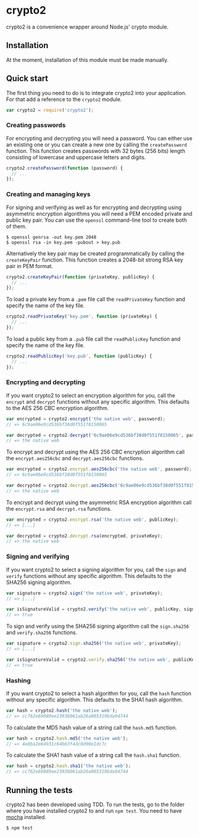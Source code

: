 # crypto2

crypto2 is a convenience wrapper around Node.js' crypto module.

## Installation

At the moment, installation of this module must be made manually.

## Quick start

The first thing you need to do is to integrate crypto2 into your application. For that add a reference to the `crypto2` module.

```javascript
var crypto2 = require('crypto2');
```

### Creating passwords

For encrypting and decrypting you will need a password. You can either use an existing one or you can create a new one by calling the `createPassword` function. This function creates passwords with 32 bytes (256 bits) length consisting of lowercase and uppercase letters and digits.

```javascript
crypto2.createPassword(function (password) {
  // ...
});
```

### Creating and managing keys

For signing and verifying as well as for encrypting and decrypting using asymmetric encryption algorithms you will need a PEM encoded private and public key pair. You can use the `openssl` command-line tool to create both of them.

    $ openssl genrsa -out key.pem 2048
    $ openssl rsa -in key.pem -pubout > key.pub

Alternatively the key pair may be created programmatically by calling the `createKeyPair` function. This function creates a 2048-bit strong RSA key pair in PEM format.

```javascript
crypto2.createKeyPair(function (privateKey, publicKey) {
  // ...
});
```

To load a private key from a `.pem` file call the `readPrivateKey` function and specify the name of the key file.

```javascript
crypto2.readPrivateKey('key.pem', function (privateKey) {
  // ...
});
```

To load a public key from a `.pub` file call the `readPublicKey` function and specify the name of the key file.

```javascript
crypto2.readPublicKey('key.pub', function (publicKey) {
  // ...
});
```

### Encrypting and decrypting

If you want crypto2 to select an encryption algorithm for you, call the `encrypt` and `decrypt` functions without any specific algorithm. This defaults to the AES 256 CBC encryption algorithm.

```javascript
var encrypted = crypto2.encrypt('the native web', password);
// => 6c9ae06e9cd536bf38d0f551f8150065

var decrypted = crypto2.decrypt('6c9ae06e9cd536bf38d0f551f8150065', password);
// => the native web
```

To encrypt and decrypt using the AES 256 CBC encryption algorithm call the `encrypt.aes256cbc` and `decrypt.aes256cbc` functions.

```javascript
var encrypted = crypto2.encrypt.aes256cbc('the native web', password);
// => 6c9ae06e9cd536bf38d0f551f8150065

var decrypted = crypto2.decrypt.aes256cbc('6c9ae06e9cd536bf38d0f551f8150065', password);
// => the native web
```

To encrypt and decrypt using the asymmetric RSA encryption algorithm call the `encrypt.rsa` and `decrypt.rsa` functions.

```javascript
var encrypted = crypto2.encrypt.rsa('the native web', publicKey);
// => [...]

var decrypted = crypto2.decrypt.rsa(encrypted, privateKey);
// => the native web
```

### Signing and verifying

If you want crypto2 to select a signing algorithm for you, call the `sign` and `verify` functions without any specific algorithm. This defaults to the SHA256 signing algorithm.

```javascript
var signature = crypto2.sign('the native web', privateKey);
// => [...]

var isSignatureValid = crypto2.verify('the native web', publicKey, signature);
// => true
```

To sign and verify using the SHA256 signing algorithm call the `sign.sha256` and `verify.sha256` functions.

```javascript
var signature = crypto2.sign.sha256('the native web', privateKey);
// => [...]

var isSignatureValid = crypto2.verify.sha256('the native web', publicKey, signature);
// => true
```

### Hashing

If you want crypto2 to select a hash algorithm for you, call the `hash` function without any specific algorithm. This defaults to the SHA1 hash algorithm.

```javascript
var hash = crypto2.hash('the native web');
// => cc762e69089ee2393b061ab26a005319bda94744
```

To calculate the MD5 hash value of a string call the `hash.md5` function.

```javascript
var hash = crypto2.hash.md5('the native web');
// => 4e8ba2e64931c64b63f4dc8d90e1dc7c
```

To calculate the SHA1 hash value of a string call the `hash.sha1` function.

```javascript
var hash = crypto2.hash.sha1('the native web');
// => cc762e69089ee2393b061ab26a005319bda94744
```

## Running the tests

crypto2 has been developed using TDD. To run the tests, go to the folder where you have installed crypto2 to and run `npm test`. You need to have [mocha](https://github.com/visionmedia/mocha) installed.

    $ npm test